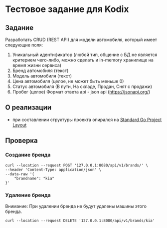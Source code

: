 # Тестовое задание для Kodix
## Задание
Разработать CRUD (REST API) для модели автомобиля, который имеет следующие поля:
1. Уникальный идентификатор (любой тип, общение с БД не является критерием чего-либо, можно сделать и in-memory хранилище на время жизни сервиса)
2. Бренд автомобиля (текст)
3. Модель автомобиля (текст)
4. Цена автомобиля (целое, не может быть меньше 0)
5. Статус автомобиля (В пути, На складе, Продан, Снят с продажи)
6. Пробег (целое)
Формат ответа api - json api (https://jsonapi.org/) 

## О реализации
* при составлении структуры проекта опирался на [Standard Go Project Layout](https://github.com/golang-standards/project-layout)

## Проверка

### Создание бренда

~~~shell script
curl --location --request POST '127.0.0.1:8080/api/v1/brands/' \
--header 'Content-Type: application/json' \
--data-raw '{
    "brandname": "kia"
}'
~~~

### Удаление бренда
Внимание: При удалении бренда не будут удалены машины этого бренда.
~~~shell script
curl --location --request DELETE '127.0.0.1:8080/api/v1/brands/kia'
~~~
